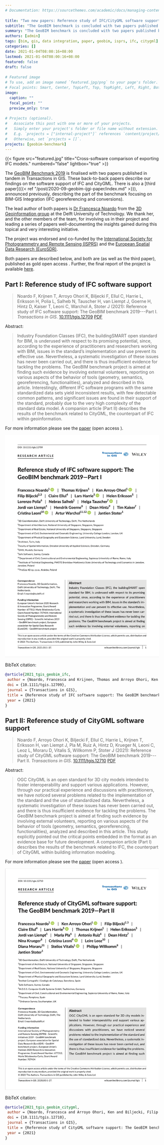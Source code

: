 ```yaml
---
# Documentation: https://sourcethemes.com/academic/docs/managing-content/

title: "Two new papers: Reference study of IFC/CityGML software support"
subtitle: "The GeoBIM benchmark is concluded with two papers published back-to-back in Transactions in GIS"
summary: "The GeoBIM benchmark is concluded with two papers published back-to-back in Transactions in GIS"
authors: [admin]
tags: [bim, gis, data integration, paper, geobim, isprs, ifc, citygml]
categories: []
date: 2021-01-04T08:00:16+08:00
lastmod: 2021-01-04T08:00:16+08:00
featured: false
draft: false

# Featured image
# To use, add an image named `featured.jpg/png` to your page's folder.
# Focal points: Smart, Center, TopLeft, Top, TopRight, Left, Right, BottomLeft, Bottom, BottomRight.
image:
  caption: ""
  focal_point: ""
  preview_only: true

# Projects (optional).
#   Associate this post with one or more of your projects.
#   Simply enter your project's folder or file name without extension.
#   E.g. `projects = ["internal-project"]` references `content/project/deep-learning/index.md`.
#   Otherwise, set `projects = []`.
projects: [geobim-benchmark]
---
```


{{< figure src="featured.jpg" title="Cross-software comparison of exporting IFC models." numbered="false" lightbox="true" >}}

The [GeoBIM Benchmark 2019](/project/geobim-benchmark) is finalised with two papers published in tandem in Transactions in GIS.
These back-to-back papers describe our findings on the software support of IFC and CityGML.
There is also a [third paper]({{< ref "/post/2020-09-geobim-ijgi-paper/index.md" >}}), announced previously, describing the part of the benchmark focusing on BIM-GIS Integration (IFC georeferencing and conversions).

The lead author of both papers is [Dr Francesca Noardo](http://www.noardo.eu) from the [3D Geoinformation group](https://3d.bk.tudelft.nl) at the Delft University of Technology.
We thank her, and the other members of the team, for involving us in their project and leading a series of papers well-documenting the insights gained during this topical and very interesting initiative.

The project was endorsed and co-funded by the [International Society for Photogrammetry and Remote Sensing (ISPRS)](https://www.isprs.org) and the [European Spatial Data Research (EuroSDR)](http://www.eurosdr.net).

Both papers are described below, and both are (as well as the third paper), published as gold open access <i class="ai ai-open-access-square ai"></i>.
Further, the final report of the project is available [here](/publication/2020-geobim-final-report).


## Part I: Reference study of IFC software support

> Noardo F, Krijnen T, Arroyo Ohori K, Biljecki F, Ellul C, Harrie L, Eriksson H, Polia L, Salheb N, Tauscher H, van Liempt J, Goerne H, Hintz D, Kaiser T, Leoni C, Warchol A, Stoter J (2021): Reference study of IFC software support: The GeoBIM benchmark 2019---Part I. _Transactions in GIS_. [<i class="ai ai-doi-square ai"></i> 10.1111/tgis.12709](https://doi.org/10.1111/tgis.12709) [<i class="far fa-file-pdf"></i> PDF](/publication/2021-tgis-geobim-ifc/2021-tgis-geobim-ifc.pdf) <i class="ai ai-open-access-square ai"></i>

Abstract:

> Industry Foundation Classes (IFC), the buildingSMART open standard for BIM, is underused with respect to its promising potential, since, according to the experience of practitioners and researchers working with BIM, issues in the standard’s implementation and use prevent its effective use. Nevertheless, a systematic investigation of these issues has never been carried out, and there is thus insufficient evidence for tackling the problems. The GeoBIM benchmark project is aimed at finding such evidence by involving external volunteers, reporting on various aspects of the behavior of tools (geometry, semantics, georeferencing, functionalities), analyzed and described in this article. Interestingly, different IFC software programs with the same standardized data sets yield inconsistent results, with few detectable common patterns, and significant issues are found in their support of the standard, probably due to the very high complexity of the standard data model. A companion article (Part II) describes the results of the benchmark related to CityGML, the counterpart of IFC within geoinformation.

For more information please see the [paper](/publication/2021-tgis-geobim-ifc/) (open access <i class="ai ai-open-access-square ai"></i>).

[![](task1-page-one.png)](/publication/2021-tgis-geobim-ifc/)

BibTeX citation:
```bibtex
@article{2021_tgis_geobim_ifc,
 author = {Noardo, Francesca and Krijnen, Thomas and Arroyo Ohori, Ken and Biljecki, Filip and Ellul, Claire and Harrie, Lars and Eriksson, Helen and Polia, Lorenzo and Salheb, Nebras and Tauscher, Helga and van Liempt, Jordi and Goerne, Hendrik and Hintz, Dean and Kaiser, Tim and Leoni, Cristina and Warchol, Artur and Stoter, Jantien},
 doi = {10.1111/tgis.12709},
 journal = {Transactions in GIS},
 title = {Reference study of IFC software support: The GeoBIM benchmark 2019---Part I},
 year = {2021}
}
```


## Part II: Reference study of CityGML software support

> Noardo F, Arroyo Ohori K, Biljecki F, Ellul C, Harrie L, Krijnen T, Eriksson H, van Liempt J, Pla M, Ruiz A, Hintz D, Krueger N, Leoni C, Leoz L, Moraru D, Vitalis S, Willkomm P, Stoter J (2021): Reference study of CityGML software support: The GeoBIM benchmark 2019---Part II. _Transactions in GIS_. [<i class="ai ai-doi-square ai"></i> 10.1111/tgis.12710](https://doi.org/10.1111/tgis.12710) [<i class="far fa-file-pdf"></i> PDF](/publication/2021-tgis-geobim-citygml/2021-tgis-geobim-citygml.pdf) <i class="ai ai-open-access-square ai"></i>

Abstract:

> OGC CityGML is an open standard for 3D city models intended to foster interoperability and support various applications. However, through our practical experience and discussions with practitioners, we have noticed several problems related to the implementation of the standard and the use of standardized data. Nevertheless, a systematic investigation of these issues has never been carried out, and there is thus insufficient evidence for tackling the problems. The GeoBIM benchmark project is aimed at finding such evidence by involving external volunteers, reporting on various aspects of the behavior of tools (geometry, semantics, georeferencing, functionalities), analyzed and described in this article. This study explicitly pointed out the critical points embedded in the format as an evidence base for future development. A companion article (Part I) describes the results of the benchmark related to IFC, the counterpart of CityGML within building information modeling.

For more information please see the [paper](/publication/2021-tgis-geobim-citygml/) (open access <i class="ai ai-open-access-square ai"></i>).

[![](task2-page-one.png)](/publication/2021-tgis-geobim-citygml/)

BibTeX citation:
```bibtex
@article{2021_tgis_geobim_citygml,
 author = {Noardo, Francesca and Arroyo Ohori, Ken and Biljecki, Filip and Ellul, Claire and Harrie, Lars and Krijnen, Thomas and Eriksson, Helen and van Liempt, Jordi and Pla, Maria and Ruiz, Antonio and Hintz, Dean and Krueger, Nina and Leoni, Cristina and Leoz, Leire and Moraru, Diana and Vitalis, Stelios and Willkomm, Philipp and Stoter, Jantien},
 doi = {10.1111/tgis.12710},
 journal = {Transactions in GIS},
 title = {Reference study of CityGML software support: The GeoBIM benchmark 2019---Part II},
 year = {2021}
}
```


